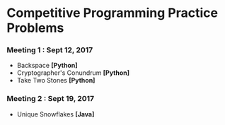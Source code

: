 # Competitive Programming Practice Problems
<h3>Meeting 1 : Sept 12, 2017</h3>
<ul>
    <li>Backspace <b>[Python]</b></li>
    <li>Cryptographer's Conundrum <b>[Python]</b></li>
    <li>Take Two Stones <b>[Python]</b></li>
</ul>

<h3> Meeting 2 : Sept 19, 2017</h3>
<ul>
    <li>Unique Snowflakes <b>[Java]</b></li>
</ul>
